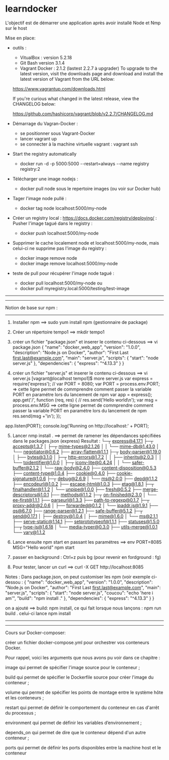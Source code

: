 # learndocker

L'objectif est de démarrer une application après avoir installé Node et Nmp sur le host

Mise en place:
 - outils :
   * VitualBox : version 5.2.18
   * Git Bash  version 3.1.4
   * Vagrant Docker : 2.1.2 (lastest 2.2.7 à upgrader)
   To upgrade to the latest version, visit the downloads page and
   download and install the latest version of Vagrant from the URL below:

   https://www.vagrantup.com/downloads.html

   If you're curious what changed in the latest release, view the
   CHANGELOG below:

   https://github.com/hashicorp/vagrant/blob/v2.2.7/CHANGELOG.md
   
- Démarrage du Vagran-Docker : 
   - se positionner sous Vagrant-Docker
   - lancer vagrant up
   - se connecter à la machine virtuelle vagrant : vagrant ssh
   
- Start the registry automatically
   - docker run -d -p 5000:5000 --restart=always --name registry registry:2
   
- Télécharger une image nodejs : 
   - docker pull node sous le repertoire images (ou voir sur Docker hub) 
- Tager l'image node pullé : 
   - docker tag node localhost:5000/my-node
- Créer un registry local : https://docs.docker.com/registry/deploying/ : Pusher l'image tagué dans le registry : 
   - docker push localhost:5000/my-node
- Supprimer le cache localement node et localhost:5000/my-node, mais celui-ci ne supprime pas l'image du registry :
   - docker image remove node
   - docker image remove localhost:5000/my-node
- teste de pull pour récupérer l'image node tagué :
   - docker pull localhost:5000/my-node
   ou
   -  docker pull myregistry.local:5000/testing/test-image
*******************************************************************************************************************


   

*******************************************************************************************************************
Notion de base sur npm :
************************

1) Installer npm ==> sudo yum install npm (gestionnaire de package)
2) Créer un répertoire tempo1 ==> mkdir tempo1
3) créer un fichier "package.json" et inserer le contenu ci-dessous ==> vi package.json
   {
   "name": "docker_web_app",
   "version": "1.0.0",
   "description": "Node.js on Docker",
   "author": "First Last <first.last@example.com>",
   "main": "server.js",
   "scripts": {
     "start": "node server.js"
   },
   "dependencies": {
     "express": "^4.13.3"
   }
 }

4) créer un fichier "server.js" et inserer le contenu ci-dessous ==> vi server.js
   [vagrant@localhost tempo1]$ more server.js
var express = require('express');
 // var PORT = 8080;
 var PORT = process.env.PORT;  => cette ligne permet de commprendre comment passer la variable PORT en paramétre lors du lancement de 
                                   npm
 var app = express();
 app.get('/', function (req, res) {
  // res.send('Hello world\n');
 var msg = process.env.MSG ==> cette ligne permet de commprendre comment passer la variable PORT en paramétre lors du lancement de 
                               npm
   res.send(msg +'\n');
 });

 app.listen(PORT);
 console.log('Running on http://localhost:' + PORT);

5) Lancer nmp install . ==> permet de ramener les dépendances spécifiées dans le packages.json (express)
   Resultat :
└─┬ express@4.17.1
  ├─┬ accepts@1.3.7
  │ ├─┬ mime-types@2.1.26
  │ │ └── mime-db@1.43.0
  │ └── negotiator@0.6.2
  ├── array-flatten@1.1.1
  ├─┬ body-parser@1.19.0
  │ ├── bytes@3.1.0
  │ ├─┬ http-errors@1.7.2
  │ │ ├── inherits@2.0.3
  │ │ └── toidentifier@1.0.0
  │ ├─┬ iconv-lite@0.4.24
  │ │ └── safer-buffer@2.1.2
  │ └── raw-body@2.4.0
  ├── content-disposition@0.5.3
  ├── content-type@1.0.4
  ├── cookie@0.4.0
  ├── cookie-signature@1.0.6
  ├─┬ debug@2.6.9
  │ └── ms@2.0.0
  ├── depd@1.1.2
  ├── encodeurl@1.0.2
  ├── escape-html@1.0.3
  ├── etag@1.8.1
  ├─┬ finalhandler@1.1.2
  │ └── unpipe@1.0.0
  ├── fresh@0.5.2
  ├── merge-descriptors@1.0.1
  ├── methods@1.1.2
  ├─┬ on-finished@2.3.0
  │ └── ee-first@1.1.1
  ├── parseurl@1.3.3
  ├── path-to-regexp@0.1.7
  ├─┬ proxy-addr@2.0.6
  │ ├── forwarded@0.1.2
  │ └── ipaddr.js@1.9.1
  ├── qs@6.7.0
  ├── range-parser@1.2.1
  ├── safe-buffer@5.1.2
  ├─┬ send@0.17.1
  │ ├── destroy@1.0.4
  │ ├── mime@1.6.0
  │ └── ms@2.1.1
  ├── serve-static@1.14.1
  ├── setprototypeof@1.1.1
  ├── statuses@1.5.0
  ├─┬ type-is@1.6.18
  │ └── media-typer@0.3.0
  ├── utils-merge@1.0.1
  └── vary@1.1.2

6) Lance ensuite npm start en passant les paramétres ==>  env PORT=8085 MSG="Hello world" npm start
7) passer en background : Ctrl+z puis bg (pour revenir en fordground : fg)
8) Pour tester, lancer un curl ==> curl -X GET http://localhost:8085

Notes : Dans package.json, on peut customiser les npm (voir exemple ci-dessou :
        {
   "name": "docker_web_app",
   "version": "1.0.0",
   "description": "Node.js on Docker",
   "author": "First Last <first.last@example.com>",
   "main": "server.js",
   "scripts": {
     "start": "node server.js",
     "coucou": "echo 'here i am'",
     "build": "npm install ."
   },
   "dependencies": {
     "express": "^4.13.3"
   }
 }

on a ajouté ==> build: npm install, ce qui fait lorsque nous lançons : npm run build . celui-ci lance npm install

*******************************************************************************************************************


   

*******************************************************************************************************************

Cours sur Docker-composer:

créer un fichier docker-compose.yml pour orchestrer vos conteneurs Docker.

Pour rappel, voici les arguments que nous avons pu voir dans ce chapitre :

image qui permet de spécifier l'image source pour le conteneur ;

build qui permet de spécifier le Dockerfile source pour créer l'image du conteneur ;

volume qui permet de spécifier les points de montage entre le système hôte et les conteneurs ;

restart qui permet de définir le comportement du conteneur en cas d'arrêt du processus ;

environment qui permet de définir les variables d’environnement ;

depends_on qui permet de dire que le conteneur dépend d'un autre conteneur ;

ports qui permet de définir les ports disponibles entre la machine host et le conteneur
             

   
